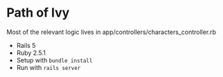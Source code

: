 # Path of Ivy

Most of the relevant logic lives in app/controllers/characters_controller.rb

* Rails 5
* Ruby 2.5.1
* Setup with `bundle install`
* Run with `rails server`

